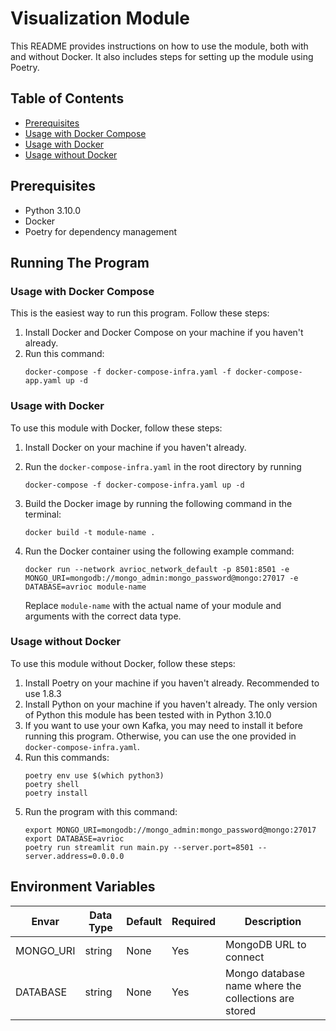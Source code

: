 # Visualization Module

This README provides instructions on how to use the module, both with and without Docker. It also includes steps for setting up the module using Poetry.

## Table of Contents
- [Prerequisites](#prerequisites)
- [Usage with Docker Compose](#usage-with-docker-compose)
- [Usage with Docker](#usage-with-docker)
- [Usage without Docker](#usage-without-docker)

## Prerequisites

- Python 3.10.0
- Docker
- Poetry for dependency management

## Running The Program

### Usage with Docker Compose

This is the easiest way to run this program. Follow these steps:
1. Install Docker and Docker Compose on your machine if you haven't already.
2. Run this command:
    ```shell
    docker-compose -f docker-compose-infra.yaml -f docker-compose-app.yaml up -d
    ```

### Usage with Docker

To use this module with Docker, follow these steps:

1. Install Docker on your machine if you haven't already.
2. Run the `docker-compose-infra.yaml` in the root directory by running
    ```shell
    docker-compose -f docker-compose-infra.yaml up -d
    ```

3. Build the Docker image by running the following command in the terminal:
    ```shell
    docker build -t module-name .
    ```
3. Run the Docker container using the following example command:
    ```shell
    docker run --network avrioc_network_default -p 8501:8501 -e MONGO_URI=mongodb://mongo_admin:mongo_password@mongo:27017 -e DATABASE=avrioc module-name
    ```
    Replace `module-name` with the actual name of your module and arguments with the correct data type.


### Usage without Docker

To use this module without Docker, follow these steps:

1. Install Poetry on your machine if you haven't already. Recommended to use 1.8.3
2. Install Python on your machine if you haven't already. The only version of Python this module has been tested with in Python 3.10.0
3. If you want to use your own Kafka, you may need to install it before running this program. Otherwise, you can use the one provided in `docker-compose-infra.yaml`.
4. Run this commands:
    ```shell
    poetry env use $(which python3)
    poetry shell
    poetry install
    ```
5. Run the program with this command:
    ```shell
    export MONGO_URI=mongodb://mongo_admin:mongo_password@mongo:27017
    export DATABASE=avrioc
    poetry run streamlit run main.py --server.port=8501 --server.address=0.0.0.0
    ```

## Environment Variables

Envar | Data Type | Default | Required | Description
-----|-----------|--------|-----------|-------------
MONGO_URI | string | None | Yes | MongoDB URL to connect
DATABASE | string | None | Yes | Mongo database name where the collections are stored
